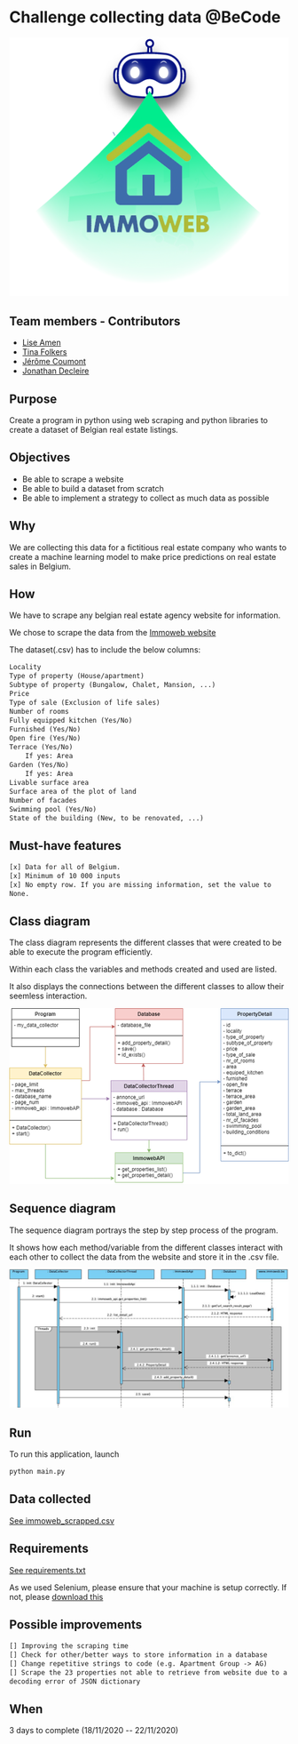 # Challenge collecting data @BeCode

![Logo](img/logo.png)

## Team members - Contributors

* [Lise Amen](https://github.com/lise-amen)
* [Tina Folkers](https://github.com/tinafolkers)
* [Jérôme Coumont](https://github.com/jcoumont)
* [Jonathan Decleire](https://github.com/JonathanDecleire)

## Purpose
Create a program in python using web scraping and python libraries to create a dataset of Belgian real estate listings.

## Objectives
- Be able to scrape a website
- Be able to build a dataset from scratch
- Be able to implement a strategy to collect as much data as possible

## Why
We are collecting this data for a fictitious real estate company who wants to create a machine learning model to make price predictions on real estate sales in Belgium.

## How
We have to scrape any belgian real estate agency website for information. 

We chose to scrape the data from the [Immoweb website](https://www.immoweb.be/fr/recherche/maison-et-appartement/a-vendre?countries=BE&page={1}&orderBy=relevance)

The dataset(.csv) has to include the below columns:

    Locality
    Type of property (House/apartment)
    Subtype of property (Bungalow, Chalet, Mansion, ...)
    Price
    Type of sale (Exclusion of life sales)
    Number of rooms
    Fully equipped kitchen (Yes/No)
    Furnished (Yes/No)
    Open fire (Yes/No)
    Terrace (Yes/No)
        If yes: Area
    Garden (Yes/No)
        If yes: Area
    Livable surface area
    Surface area of the plot of land
    Number of facades
    Swimming pool (Yes/No)
    State of the building (New, to be renovated, ...)
    
## Must-have features
    [x] Data for all of Belgium.
    [x] Minimum of 10 000 inputs 
    [x] No empty row. If you are missing information, set the value to None.


## Class diagram
The class diagram represents the different classes that were created to be able to execute the program efficiently.

Within each class the variables and methods created and used are listed.

It also displays the connections between the different classes to allow their seemless interaction.

![Class diagram](img/class_diagram.png)


## Sequence diagram
The sequence diagram portrays the step by step process of the program. 

It shows how each method/variable from the different classes interact with each other to collect the data from the website
and store it in the .csv file.

![Sequence diagram](img/sequence_diagram.png)

## Run
To run this application, launch
```python
python main.py
```
## Data collected

[See immoweb_scrapped.csv](immoweb_scrapped.csv)

## Requirements

[See requirements.txt](requirements.txt)

As we used Selenium, please ensure that your machine is setup correctly. If not, please [download this](https://www.selenium.dev/downloads/)

## Possible improvements

    [] Improving the scraping time
    [] Check for other/better ways to store information in a database
    [] Change repetitive strings to code (e.g. Apartment Group -> AG)
    [] Scrape the 23 properties not able to retrieve from website due to a decoding error of JSON dictionary


## When

3 days to complete (18/11/2020 -- 22/11/2020)

